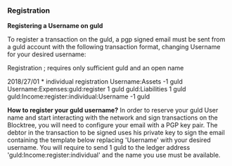 ### Registration

**Registering a Username on guld**

To register a transaction on the guld, a pgp signed email must be sent from a guld account with the following transaction format, changing Username for your desired username:

Registration
; requires only sufficient guld and an open name

2018/27/01 * individual registration
    Username:Assets   -1 guld
    Username:Expenses:guld:register   1 guld
    guld:Liabilities   1 guld
    guld:Income:register:individual:Username   -1 guld

**How to register your guld username?**
In order to reserve your guld User name and start interacting with the network and sign transactions on the Blocktree, you will need to configure your email with a PGP key pair. The debtor in the transaction to be signed uses his private key to sign the email containing the template below replacing 'Username' with your desired username. You will require to send 1 guld to the ledger address 'guld:Income:register:individual' and the name you use must be available.